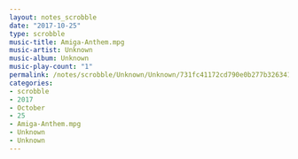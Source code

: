 ```yaml
---
layout: notes_scrobble
date: "2017-10-25"
type: scrobble
music-title: Amiga-Anthem.mpg
music-artist: Unknown
music-album: Unknown
music-play-count: "1"
permalink: /notes/scrobble/Unknown/Unknown/731fc41172cd790e0b277b326341620cd91f56b2.html
categories:
- scrobble
- 2017
- October
- 25
- Amiga-Anthem.mpg
- Unknown
- Unknown
---
```

